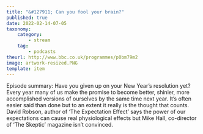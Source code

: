 ```yaml
---
title: "&#127911; Can you fool your brain?"
published: true
date: 2022-02-14-07-05
taxonomy:
    category:
        - stream
    tag:
        - podcasts
theurl: http://www.bbc.co.uk/programmes/p0bm79m2
image: artwork-resized.PNG
template: item
---
```


Episode summary: Have you given up on your New Year&rsquo;s resolution yet? Every year many of us make the promise to become better, shinier, more accomplished versions of ourselves by the same time next year. It&rsquo;s often easier said than done but to an extent it really is the thought that counts. David Robson, author of &lsquo;The Expectation Effect&rsquo; says the power of our expectations can cause real physiological effects but Mike Hall, co-director of &lsquo;The Skeptic&rsquo; magazine isn&rsquo;t convinced.
